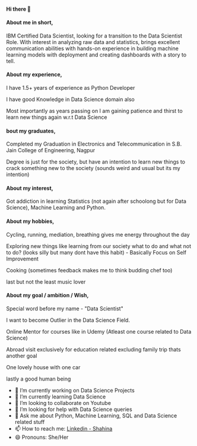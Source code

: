 #### Hi there 👋

#### About me in short,

IBM Certified Data Scientist, looking for a transition to the Data Scientist Role. With interest in analyzing raw data and statistics, brings excellent communication abilities with hands-on experience in building machine learning models with deployment and creating dashboards with a story to tell.

#### About my experience,

I have 1.5+ years of experience as Python Developer

I have good Knowledge in Data Science domain also

Most importantly as years passing on I am gaining patience and thirst to learn new things again w.r.t Data Science

#### bout my graduates,

Completed my Graduation in Electronics and Telecommunication in S.B. Jain College of Engineering, Nagpur

Degree is just for the society, but have an intention to learn new things to crack something new to the society (sounds weird and usual but its my intention)

#### About my interest,

Got addiction in learning Statistics (not again after schoolong but for Data Science), Machine Learning and Python.

#### About my hobbies,

Cycling, running, mediation, breathing gives me energy throughout the day 

Exploring new things like learning from our society what to do and what not to do? (looks silly but many dont have this habit) -  Basically Focus on Self Improvement

Cooking (sometimes feedback makes me to think budding chef too)

last but not the least music lover 

#### About my goal / ambition / Wish,

Special word before my name - "Data Scientist" 

I want to become Outlier in the Data Science Field.

Online Mentor for courses like in Udemy (Atleast one course related to Data Science)

Abroad visit exclusively for education related excluding family trip thats another goal

One lovely house with one car

lastly a good human being


- 🔭 I’m currently working on Data Science Projects
- 🌱 I’m currently learning Data Science
- 👯 I’m looking to collaborate on Youtube
- 🤔 I’m looking for help with Data Science queries
- 💬 Ask me about Python, Machine Learning, SQL and Data Science related stuff
- 📫 How to reach me: [Linkedin - Shahina](https://www.linkedin.com/in/shahina-athar-816688109)
- 😄 Pronouns: She/Her

